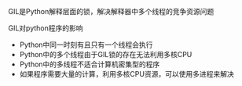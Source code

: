GIL是Python解释层面的锁，解决解释器中多个线程的竞争资源问题

GIL对python程序的影响

- Python中同一时刻有且只有一个线程会执行
- Python中的多个线程由于GIL锁的存在无法利用多核CPU
- Python中的多线程不适合计算机密集型的程序
- 如果程序需要大量的计算，利用多核CPU资源，可以使用多进程来解决
